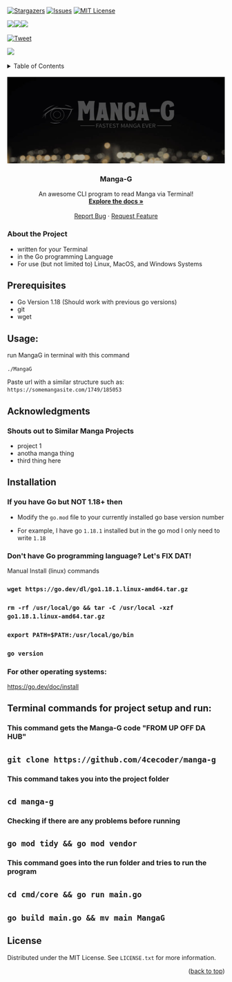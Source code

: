 <div id="top"></div>

[![Stargazers][stars-shield]][stars-url]
[![Issues][issues-shield]][issues-url]
[![MIT License][license-shield]][license-url]

<img src="https://img.shields.io/badge/os-linux-brightgreen"><img src="https://img.shields.io/badge/os-mac-brightgreen"><img src="https://img.shields.io/badge/os-windows-brightgreen">

[![Tweet](https://img.shields.io/twitter/url/http/shields.io.svg?style=social)](https://twitter.com/intent/tweet?text=In%20terminal%20read%20Manga%20fast%20with%20our%20cli&url=https://www.github.com/4cecoder/manga-g&via=github&hashtags=cli,fast,golang,manga,downloader)




<a href="https://discord.gg/aqu7GpqVmR"><img src="https://invidget.switchblade.xyz/aqu7GpqVmR"></a>




 
 


<!-- TABLE OF CONTENTS -->
<details>
  <summary>Table of Contents</summary>
  <ol>
    <li>
      <a href="#about-the-project">About The Project</a>
      <ul>
      </ul>
    </li>
    <li>
      <a href="#getting-started">Getting Started</a>
      <ul>
        <li><a href="#prerequisites">Prerequisites</a></li>
      </ul>
    </li>
     <li><a href="#usage">Usage</a></li>
     <li><a href="#acknowledgments">Acknowledgments</a></li>
     <li><a href="#installation">Installation</a></li>
     <li><a href="#contributing">Contributing</a></li>
     <li><a href="#license">License</a></li>
  </ol>

</details>


<!-- PROJECT LOGO -->
<br />
<div align="center">
  <a href="https://github.com/4cecoder/manga-g">
    <img src="manga-g.png" alt="Logo" width="700" height="200">
  </a>

  <h3 align="center">Manga-G</h3>

  <p align="center">
    An awesome CLI program to read Manga via Terminal!
    <br />
    <a href="https://github.com/4cecoder/manga-g/doc/"><strong>Explore the docs »</strong></a>
    <br />
    <br />
    <a href="https://github.com/4cecoder/manga-g/issues">Report Bug</a>
    ·
    <a href="https://github.com/4cecoder/manga-g/issues/new/choose">Request Feature</a>
  </p>
</div>


 ### About the Project
 - written for your Terminal
 - in the Go programming Language
 - For use (but not limited to) Linux, MacOS, and Windows Systems


## Prerequisites
 - Go Version 1.18 (Should work with previous go versions)
 - git
 - wget 


## Usage:

run MangaG in terminal with this command

`./MangaG`

Paste url with a similar structure such as: `https://somemangasite.com/1749/185053`

## Acknowledgments
### Shouts out to Similar Manga Projects
<Your manga project github repo LINK here UPON pull request>

- project 1 
- anotha manga thing
- third thing here
 
 
 
 
 
 
 ## Installation
 
### If you have Go but NOT 1.18+ then

- Modify the `go.mod` file to your currently installed go base version number

- For example, I have go `1.18.1` installed but in the go mod I only need to write `1.18`

### Don't have Go programming language? Let's FIX DAT!

Manual Install (linux) commands

### `wget https://go.dev/dl/go1.18.1.linux-amd64.tar.gz`

### `rm -rf /usr/local/go && tar -C /usr/local -xzf go1.18.1.linux-amd64.tar.gz`

### `export PATH=$PATH:/usr/local/go/bin`

### `go version`

### For other operating systems:
https://go.dev/doc/install


## Terminal commands for project setup and run:

### This command gets the Manga-G code "FROM UP OFF DA HUB"

## `git clone https://github.com/4cecoder/manga-g`

### This command takes you into the project folder

## `cd manga-g`

### Checking if there are any problems before running 

## `go mod tidy && go mod vendor`

### This command goes into the run folder and tries to run the program

## `cd cmd/core && go run main.go`

## `go build main.go && mv main MangaG`


<!-- LICENSE -->
## License

Distributed under the MIT License. See `LICENSE.txt` for more information.

<p align="right">(<a href="#top">back to top</a>)</p>

 <!-- MARKDOWN LINKS & IMAGES -->
<!-- https://www.markdownguide.org/basic-syntax/#reference-style-links -->
[contributors-shield]: https://img.shields.io/github/contributors/github_username/repo_name.svg?style=for-the-badge
[contributors-url]: https://github.com/4cecoder/graphs/contributors
[forks-shield]: https://img.shields.io/github/forks/4cecoder/manga-g.svg?style=for-the-badge
[forks-url]: https://github.com/4cecoder/manga-g/network/members
[stars-shield]: https://img.shields.io/github/stars/4cecoder/manga-g.svg?style=for-the-badge
[stars-url]: https://github.com/4cecoder/manga-g/stargazers
[issues-shield]: https://img.shields.io/github/issues/4cecoder/manga-g.svg?style=for-the-badge
[issues-url]: https://github.com/4cecoder/manga-g/issues
[license-shield]: https://img.shields.io/github/license/4cecoder/manga-g.svg?style=for-the-badge
[license-url]: https://github.com/github_username/repo_name/blob/master/LICENSE.txt
[linkedin-shield]: https://img.shields.io/badge/-LinkedIn-black.svg?style=for-the-badge&logo=linkedin&colorB=555
[linkedin-url]: https://linkedin.com/in/linkedin_username
